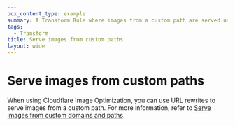 ```yaml
---
pcx_content_type: example
summary: A Transform Rule where images from a custom path are served using URL rewrites.
tags:
  - Transform
title: Serve images from custom paths
layout: wide
---
```


# Serve images from custom paths

When using Cloudflare Image Optimization, you can use URL rewrites to serve images from a custom path. For more information, refer to [Serve images from custom domains and paths](/images/manage-images/serve-images/serve-from-custom-domains/).